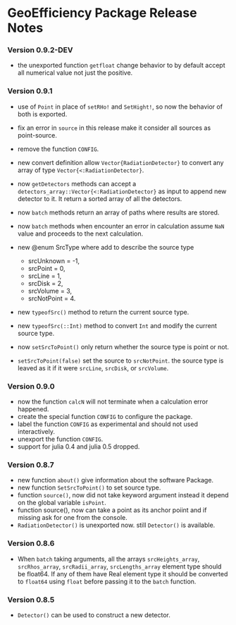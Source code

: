 # GeoEfficiency Package Release Notes

### Version 0.9.2-DEV
*  the unexported function `getfloat` change behavior to by default accept all numerical value not just the positive.

### Version 0.9.1
 *  use of `Point` in place of `setRHo!` and `SetHight!`, so now the behavior of both is exported.
 *  fix an error in `source` in this release make it consider all sources as point-source.
 *  remove the function `CONFIG`.
 *  new convert definition allow `Vector{RadiationDetector}` to convert any array of type `Vector{<:RadiationDetector}`.
 *  now `getDetectors` methods can accept a `detectors_array::Vector{<:RadiationDetector}` as input to append new detector to it. It return a sorted array of all the detectors. 
 *  now `batch` methods return an array of paths where results are stored. 
 *  now `batch` methods when encounter an error in calculation assume `NaN` value and proceeds to the next calculation.
 *  new @enum SrcType where add to describe the source type
	  -  srcUnknown = -1, 
	  -  srcPoint = 0, 
	  -  srcLine = 1, 
	  -  srcDisk = 2, 
	  -  srcVolume = 3, 
	  -  srcNotPoint = 4.
  
 *  new `typeofSrc()` method to return the current source type. 
 *  new `typeofSrc(::Int)` method to convert `Int` and modify the current source type. 
 *  now `setSrcToPoint()` only return whether the source type is point or not.
 *  `setSrcToPoint(false)` set the source to `srcNotPoint`. the source type is leaved as it if  it were `srcLine`, `srcDisk`, or `srcVolume`.

 
### Version 0.9.0
 *  now the function `calcN` will not terminate when a calculation error happened.
 *  create the special function `CONFIG` to configure the package.
 *  label the function `CONFIG` as experimental and should not used interactively.
 *  unexport the function `CONFIG`. 
 *  support for julia 0.4 and julia 0.5 dropped.
 
 
### Version 0.8.7
 *  new function `about()` give information about the software Package.
 *  new function `SetSrcToPoint()` to set source type.
 *  function `source()`, now did not take keyword argument instead it depend on the global variable `isPoint`. 
 *  function source(), now can take a point as its anchor poiint and if missing ask for one from the console.
 *  `RadiationDetector()` is unexported now. still `Detector()` is available. 


### Version 0.8.6
 *  When `batch` taking arguments, all the arrays `srcHeights_array`, `srcRhos_array`, `srcRadii_array`, `srcLengths_array` element type should be float64. If any of them have Real element type it should be converted to `float64` using `float` before passing it to the `batch` function.

### Version 0.8.5
 *  `Detector()` can be used to construct a new detector.
